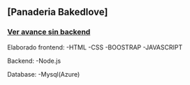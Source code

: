 ##  [Panaderia Bakedlove]

### [Ver avance sin backend](https://isiszapata2001.github.io/) 

Elaborado frontend:
-HTML
-CSS
-BOOSTRAP
-JAVASCRIPT

Backend: 
-Node.js

Database:
-Mysql(Azure)
